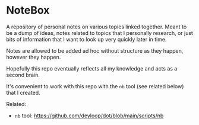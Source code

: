 # NoteBox

A repository of personal notes on various topics linked together.
Meant to be a dump of ideas, notes related to topics that I personally research,
or just bits of information that I want to look up very quickly later in time. 

Notes are allowed to be added ad hoc without structure as they happen, however 
they happen. 

Hopefully this repo eventually reflects all my knowledge and acts as a second brain.

It's convenient to work with this repo with the `nb` tool (see related below) 
that I created.

Related:
  
  * `nb` tool: <https://github.com/deyloop/dot/blob/main/scripts/nb>



